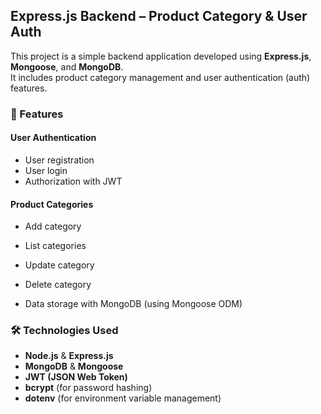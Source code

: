 ## Express.js Backend – Product Category & User Auth

This project is a simple backend application developed using **Express.js**, **Mongoose**, and **MongoDB**.  
It includes product category management and user authentication (auth) features.

### 🚀 Features

#### User Authentication
- User registration
- User login
- Authorization with JWT

#### Product Categories
- Add category
- List categories
- Update category
- Delete category

- Data storage with MongoDB (using Mongoose ODM)

### 🛠️ Technologies Used
- **Node.js** & **Express.js**
- **MongoDB** & **Mongoose**
- **JWT (JSON Web Token)**
- **bcrypt** (for password hashing)
- **dotenv** (for environment variable management)

